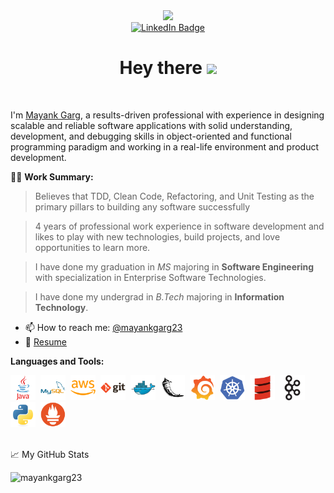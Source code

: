 <div id="header" align="center">
  <img src="https://media.giphy.com/media/dWesBcTLavkZuG35MI/giphy.gif" width="200"/>
</div>

<div id="badges" align="center">
  <a href="https://www.linkedin.com/in/mayankgarg23/">
    <img src="https://img.shields.io/badge/LinkedIn-blue?style=for-the-badge&logo=linkedin&logoColor=white" alt="LinkedIn Badge"/>
  </a>
</div>

<h1 align="center">
  Hey there <img src="https://media.giphy.com/media/hvRJCLFzcasrR4ia7z/giphy.gif" width="25px">
</h1>

<br />

I'm [Mayank Garg](https://www.linkedin.com/in/mayankgarg23), a results-driven professional with experience in designing scalable and reliable software applications with solid understanding, development, and debugging skills in object-oriented and functional programming paradigm and working in a real-life environment and product development.

👨‍💻 **Work Summary:**  
>Believes that TDD, Clean Code, Refactoring, and Unit Testing as the primary pillars to building any software successfully

>4 years of professional work experience in software development and likes to play with new technologies, build projects, and love opportunities to learn more.

>I have done my graduation in *MS* majoring in **Software Engineering** with specialization in Enterprise Software Technologies.

>I have done my undergrad in *B.Tech* majoring in **Information Technology**.
  
- 📫 How to reach me: [@mayankgarg23](mailto:mayankgarg.jpr@gmail.com)
- 📝 [Resume](https://drive.google.com/file/d/1q20Mo3wexOUaSydrKyEdhvAY44kxu2Hu/view?usp=share_link)

**Languages and Tools:**  

<div>
  <img src="https://github.com/devicons/devicon/blob/master/icons/java/java-original-wordmark.svg" title="Java" alt="Java" width="40" height="40"/>&nbsp;
  <img src="https://github.com/devicons/devicon/blob/master/icons/mysql/mysql-original-wordmark.svg" title="MySQL"  alt="MySQL" width="40" height="40"/>&nbsp;
  <img src="https://github.com/devicons/devicon/blob/master/icons/amazonwebservices/amazonwebservices-plain-wordmark.svg" title="AWS" alt="AWS" width="40" height="40"/>&nbsp;
  <img src="https://github.com/devicons/devicon/blob/master/icons/git/git-original-wordmark.svg" title="Git" **alt="Git" width="40" height="40"/>&nbsp;
  <img src="https://github.com/devicons/devicon/blob/master/icons/docker/docker-original.svg" title="Docker" **alt="Docker" width="40" height="40"/>&nbsp;
  <img src="https://github.com/devicons/devicon/blob/master/icons/flask/flask-original.svg" title="Flask" **alt="Flask" width="40" height="40"/>&nbsp;         <img src="https://github.com/devicons/devicon/blob/master/icons/grafana/grafana-original.svg" title="Grafana" **alt="Grafana" width="40" height="40"/>&nbsp;           
  <img src="https://github.com/devicons/devicon/blob/master/icons/kubernetes/kubernetes-plain.svg" title="Kubernetes" **alt="Kubernetes" width="40" height="40"/>&nbsp;       
  <img src="https://github.com/devicons/devicon/blob/master/icons/scala/scala-original.svg" title="Scala" **alt="Scala" width="40" height="40"/>&nbsp;
  <img src="https://github.com/devicons/devicon/blob/master/icons/apachekafka/apachekafka-original.svg" title="Kafka" **alt="Kafka" width="40" height="40"/>&nbsp;       
  <img src="https://github.com/devicons/devicon/blob/master/icons/python/python-original.svg" title="Python" **alt="Python" width="40" height="40"/>&nbsp;     <img src="https://github.com/devicons/devicon/blob/master/icons/prometheus/prometheus-original.svg" title="Prometheus" **alt="Prometheus" width="40" height="40"/>&nbsp;                                                                                                                   
</div>

<br/>

📈 My GitHub Stats

<p>
  <img src="https://github-readme-stats.vercel.app/api?username=mayankgarg23&show_icons=true&theme=gotham" alt="mayankgarg23" />
</p>
